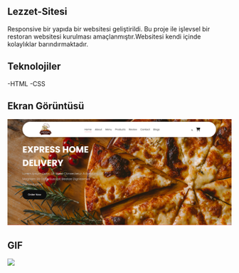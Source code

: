 ## Lezzet-Sitesi

Responsive bir yapıda bir websitesi geliştirildi. Bu proje ile işlevsel bir restoran websitesi kurulması amaçlanmıştır.Websitesi kendi içinde kolaylıklar barındırmaktadır.

## Teknolojiler

-HTML -CSS

## Ekran Görüntüsü

![](/lezzet.png)

## GIF

![](/lezzet.gif)
